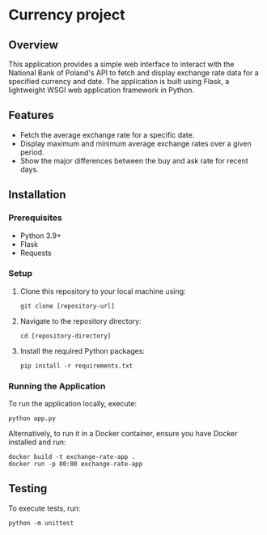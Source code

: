 
# Currency project

## Overview
This application provides a simple web interface to interact with the National Bank of Poland's API to fetch and display exchange rate data for a specified currency and date. The application is built using Flask, a lightweight WSGI web application framework in Python.

## Features
- Fetch the average exchange rate for a specific date.
- Display maximum and minimum average exchange rates over a given period.
- Show the major differences between the buy and ask rate for recent days.

## Installation

### Prerequisites
- Python 3.9+
- Flask
- Requests

### Setup
1. Clone this repository to your local machine using:
   ```
   git clone [repository-url]
   ```
2. Navigate to the repository directory:
   ```
   cd [repository-directory]
   ```
3. Install the required Python packages:
   ```
   pip install -r requirements.txt
   ```

### Running the Application
To run the application locally, execute:
```
python app.py
```
Alternatively, to run it in a Docker container, ensure you have Docker installed and run:
```
docker build -t exchange-rate-app .
docker run -p 80:80 exchange-rate-app
```

## Testing
To execute tests, run:
```
python -m unittest
```
